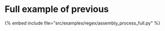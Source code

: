 # Full example of previous


{% embed include file="src/examples/regex/assembly_process_full.py" %}
